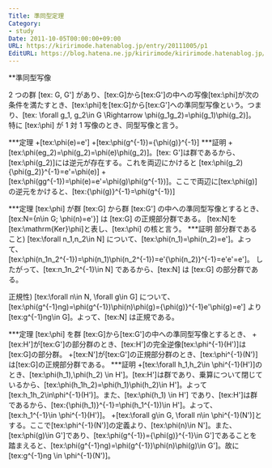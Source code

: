 ```yaml
---
Title: 準同型定理
Category:
- study
Date: 2011-10-05T00:00:00+09:00
URL: https://kiririmode.hatenablog.jp/entry/20111005/p1
EditURL: https://blog.hatena.ne.jp/kiririmode/kiririmode.hatenablog.jp/atom/entry/8454420450078210865
---
```



**準同型写像

2 つの群 [tex: G, G'] があり、[tex:G]から[tex:G']の中への写像[tex:\phi]が次の条件を満たすとき、[tex:\phi]を[tex:G]から[tex:G']への準同型写像という。つまり、[tex: \forall g_1, g_2\in G \Rightarrow \phi(g_1g_2)=\phi(g_1)\phi(g_2)]。
特に [tex:\phi] が 1 対 1 写像のとき、同型写像と言う。

***定理
+[tex:\phi(e)=e']
+[tex:\phi(g^{-1})=\{\phi(g)\}^{-1}]
***証明
+[tex:\phi(eg_2)=\phi(g_2)=\phi(e)\phi(g_2)]。[tex: G']は群であるから、[tex:\phi(g_2)]には逆元が存在する。これを両辺にかけると [tex:\phi(g_2)\{\phi(g_2)\}^{-1}=e'=\phi(e)]
+[tex:\phi(gg^{-1})=\phi(e)=e'=\phi(g)\phi(g^{-1})]。ここで両辺に[tex:\phi(g)]の逆元をかけると、[tex:\{\phi(g)\}^{-1}=\phi(g^{-1})]

***定理
[tex:\phi] が群 [tex:G] から群 [tex:G'] の中への準同型写像とするとき、[tex:N=\{n\in G; \phi(n)=e'\}] は [tex:G] の正規部分群である。
[tex:N]を[tex:\mathrm{Ker}\phi]と表し、[tex:\phi] の核と言う。
***証明
部分群であること)
[tex:\forall n_1,n_2\in N] について、[tex:\phi(n_1)=\phi(n_2)=e']。よって、[tex:\phi(n_1n_2^{-1})=\phi(n_1)\phi(n_2^{-1})=e'\{\phi(n_2)\}^{-1}=e'e'=e']。
したがって、[tex:n_1n_2^{-1}\in N] であるから、[tex:N] は [tex:G] の部分群である。

正規性)
[tex:\forall n\in N, \forall g\in G] について、[tex:\phi(g^{-1}ng)=\phi(g^{-1})\phi(n)\phi(g)=\{\phi(g)\}^{-1}e'\phi(g)=e'] より [tex:g^{-1}ng\in G]。よって、[tex:N] は正規である。

***定理
[tex:\phi] を群 [tex:G]から[tex:G']の中への準同型写像とするとき、
+[tex:H']が[tex:G']の部分群のとき、[tex:H']の完全逆像[tex:\phi^{-1}(H')]は[tex:G]の部分群。
+[tex:N']が[tex:G']の正規部分群のとき、[tex:\phi^{-1}(N')]は[tex:G]の正規部分群である。
***証明
+[tex:\forall h_1,h_2\in \phi^{-1}(H')]のとき、[tex:\phi(h_1)\,\phi(h_2) \in H']。[tex:H']は群であり、乗算について閉じているから、[tex:\phi(h_1h_2)=\phi(h_1)\phi(h_2)\in H']。よって[tex:h_1h_2\in\phi^{-1}(H')]。また、[tex:\phi(h_1) \in H'] であり、[tex:H']は群であるから、[tex:{\phi(h_1)}^{-1}=\phi(h_1^{-1})\in H']。よって、[tex:h_1^{-1}\in \phi^{-1}(H')]。
+[tex:\forall g\in G, \forall n\in \phi^{-1}(N')]とする。ここで[tex:\phi^{-1}(N')]の定義より、[tex:\phi(n)\in N']。また、[tex:\phi(g)\in G']であり、[tex:\phi(g^{-1})=\{\phi(g)\}^{-1}\in G']であることを踏まえると、[tex:\phi(g^{-1}ng)=\phi(g^{-1})\phi(n)\phi(g)\in G']。故に[tex:g^{-1}ng \in \phi^{-1}(N')]。
